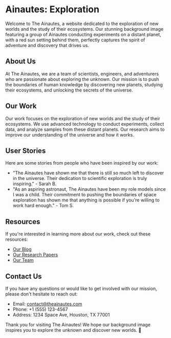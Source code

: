 <!--font:Poppins-->

# Ainautes: Exploration

Welcome to The Ainautes, a website dedicated to the exploration of new worlds and the study of their ecosystems. Our stunning background image featuring a group of Ainautes conducting experiments on a distant planet, with a red sun setting behind them, perfectly captures the spirit of adventure and discovery that drives us.

## About Us

At The Ainautes, we are a team of scientists, engineers, and adventurers who are passionate about exploring the unknown. Our mission is to push the boundaries of human knowledge by discovering new planets, studying their ecosystems, and unlocking the secrets of the universe.

## Our Work

Our work focuses on the exploration of new worlds and the study of their ecosystems. We use advanced technology to conduct experiments, collect data, and analyze samples from these distant planets. Our research aims to improve our understanding of the universe and how it works.

## User Stories

Here are some stories from people who have been inspired by our work:

-   "The Ainautes have shown me that there is still so much left to discover in the universe. Their dedication to scientific exploration is truly inspiring." - Sarah B.
-   "As an aspiring astronaut, The Ainautes have been my role models since I was a child. Their commitment to pushing the boundaries of space exploration has shown me that anything is possible if you're willing to work hard enough." - Tom S.

## Resources

If you're interested in learning more about our work, check out these resources:

-   [Our Blog](#blog)
-   [Our Research Papers](#papers)
-   [Our Team](#team)

## Contact Us

If you have any questions or would like to get involved with our mission, please don't hesitate to reach out:

-   Email: contact@theainautes.com
-   Phone: +1 (555) 123-4567
-   Address: 1234 Space Ave, Houston, TX 77001

Thank you for visiting The Ainautes! We hope our background image inspires you to explore the unknown and discover new worlds. 🚀

<!--

Write me content for website with wallpaper which alt text is:

"A group of Ainautes conducting experiments on a distant planet, with a red sun setting behind them."

The name/title of the page should not be 1:1 copy of the alt text but rather a real content of the website which is using this wallpaper.

- Use markdown format
- Start with heading
- Heading should be short and concise
- The content should look like a real website
- The website should not be about the wallpaper, wallpaper is just a related background
- Heading should be contain work "wallpaper" or "background"
- Include real sections like references, contact, user stories, etc. use things relevant to the page purpose.
- Feel free to use structure like headings, bullets, numbering, blockquotes, paragraphs, horizontal lines, etc.
- You can use formatting like bold or _italic_
- You can include UTF-8 emojis
- Links should be only #hash anchors (and you can refer to the document itself)
- Do not include images


---


# The Ainautes: Exploring New Worlds Wallpaper

Welcome to our website dedicated to the exploration of new worlds! Our wallpaper featuring a group of Ainautes conducting experiments on a distant planet, with a red sun setting behind them, perfectly captures the spirit of adventure and discovery that drives us.

## About Us

At The Ainautes, we are passionate about exploring the unknown. Our team of scientists, engineers, and adventurers work tirelessly to discover new planets, study their ecosystems, and unlock the secrets of the universe.

## Our Mission

Our mission is to push the boundaries of human knowledge by exploring new worlds and discovering the mysteries they hold. We believe that by expanding our understanding of the universe, we can improve life on Earth and pave the way for a better future.

## User Stories

Here are some stories from people who have been inspired by our work:

- "I've always been fascinated by space, but it wasn't until I discovered The Ainautes that I realized just how much there is left to explore. Their dedication to scientific discovery is truly inspiring." - Jane D.
- "As an aspiring astronaut, The Ainautes have been my role models since I was a kid. Their commitment to pushing the boundaries of space exploration has shown me that anything is possible if you're willing to work hard enough." - Tom S.

## References

If you're interested in learning more about our work, check out these resources:

- [Our Blog](#blog)
- [Our Research Papers](#papers)
- [Our Team](#team)

## Contact Us

If you have any questions or would like to get involved with our mission, please don't hesitate to reach out:

- Email: contact@theainautes.com
- Phone: +1 (555) 123-4567
- Address: 1234 Space Ave, Houston, TX 77001

Thank you for visiting The Ainautes! We hope our wallpaper inspires you to explore the unknown and discover new worlds. 🚀


---


Heading should not include word "wallpaper". The website should not be about the wallpaper itself, wallpaper is just a related background, rewrite whole content.


---


# The Ainautes: Exploring New Worlds

Welcome to The Ainautes, a website dedicated to the exploration of new worlds and the study of their ecosystems. Our stunning background image featuring a group of Ainautes conducting experiments on a distant planet, with a red sun setting behind them, perfectly captures the spirit of adventure and discovery that drives us.

## About Us

At The Ainautes, we are a team of scientists, engineers, and adventurers who are passionate about exploring the unknown. Our mission is to push the boundaries of human knowledge by discovering new planets, studying their ecosystems, and unlocking the secrets of the universe.

## Our Work

Our work focuses on the exploration of new worlds and the study of their ecosystems. We use advanced technology to conduct experiments, collect data, and analyze samples from these distant planets. Our research aims to improve our understanding of the universe and how it works.

## User Stories

Here are some stories from people who have been inspired by our work:

- "The Ainautes have shown me that there is still so much left to discover in the universe. Their dedication to scientific exploration is truly inspiring." - Sarah B.
- "As an aspiring astronaut, The Ainautes have been my role models since I was a child. Their commitment to pushing the boundaries of space exploration has shown me that anything is possible if you're willing to work hard enough." - Tom S.

## Resources

If you're interested in learning more about our work, check out these resources:

- [Our Blog](#blog)
- [Our Research Papers](#papers)
- [Our Team](#team)

## Contact Us

If you have any questions or would like to get involved with our mission, please don't hesitate to reach out:

- Email: contact@theainautes.com
- Phone: +1 (555) 123-4567
- Address: 1234 Space Ave, Houston, TX 77001

Thank you for visiting The Ainautes! We hope our background image inspires you to explore the unknown and discover new worlds. 🚀


---


Write me a Google font which is best fitting for the website.

Pick from the list:
- Barlow Condensed
- Cinzel Decorative
- Playfair Display
- Futura
- Orbitron
- Dancing Script
- Cabin
- Lobster
- IBM Plex Sans
- Open Sans
- Alegreya
- Great Vibes
- Poppins
- Lato
- Cinzel
- Cormorant Garamond
- Barlow Condensed
- Montserrat
- Exo 2
- Raleway
- Inter
- Roboto


Write just the font name nothing else.


---


Poppins

-->
